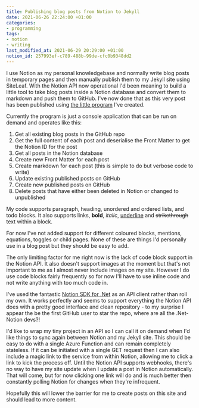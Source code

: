 ```yaml
---
title: Publishing blog posts from Notion to Jekyll
date: 2021-06-26 22:24:00 +01:00
categories:
- programming
tags:
- notion
- writing
last_modified_at: 2021-06-29 20:29:00 +01:00
notion_id: 257993ef-c789-488b-99de-cfc0b9348dd2
---
```


I use Notion as my personal knowledgebase and normally write blog posts in temporary pages and then manually publish them to my Jekyll site using SiteLeaf. With the Notion API now operational I'd been meaning to build a little tool to take blog posts inside a Notion database and convert them to markdown and push them to GitHub. I've now done that as this very post has been published using [the little program](https://github.com/jamie-lord/NotionToJekyll) I've created.

Currently the program is just a console application that can be run on demand and operates like this:

1. Get all existing blog posts in the GitHub repo
2. Get the full content of each post and deserialise the Front Matter to get the Notion ID for the post
3. Get all posts in the Notion database
4. Create new Front Matter for each post
5. Create markdown for each post (this is simple to do but verbose code to write)
6. Update existing published posts on GitHub
7. Create new published posts on GitHub
8. Delete posts that have either been deleted in Notion or changed to unpublished

My code supports paragraph, heading, unordered and ordered lists, and todo blocks. It also supports links, **bold**, *italic*, <u>underline</u> and ~~strikethrough~~ text within a block.

For now I've not added support for different coloured blocks, mentions, equations, toggles or child pages. None of these are things I'd personally use in a blog post but they should be easy to add.

The only limiting factor for me right now is the lack of code block support in the Notion API. It also doesn't support images at the moment but that's not important to me as I almost never include images on my site. However I do use code blocks fairly frequently so for now I'll have to use inline code and not write anything with too much code in.

I've used the fantastic [Notion SDK for .Net](https://github.com/notion-dotnet/notion-sdk-net) as an API client rather than roll my own. It works perfectly and seems to support everything the Notion API does with a pretty good interface and clean repository - to my surprise I appear the be the first GitHub user to star the repo, where are all the .Net-Notion devs?!

I'd like to wrap my tiny project in an API so I can call it on demand when I'd like things to sync again between Notion and my Jekyll site. This should be easy to do with a single Azure Function and can remain completely stateless. If it can be initiated with a single GET request then I can also include a magic link to the service from within Notion, allowing me to click a link to kick the process off. Until the Notion API supports webhooks, there's no way to have my site update when I update a post in Notion automatically. That will come, but for now clicking one link will do and is much better then constantly polling Notion for changes when they're infrequent.

Hopefully this will lower the barrier for me to create posts on this site and should lead to more content.

